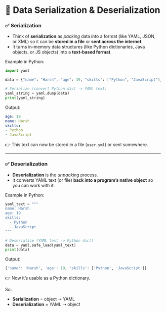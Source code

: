 # 🔹 Data Serialization & Deserialization

### ✅ Serialization

* Think of **serialization** as *packing* data into a format (like YAML, JSON, or XML) so it can be **stored in a file** or **sent across the internet**.
* It turns in-memory data structures (like Python dictionaries, Java objects, or JS objects) into a **text-based format**.

Example in Python:

```python
import yaml

data = {"name": "Harsh", "age": 19, "skills": ["Python", "JavaScript"]}

# Serialize (convert Python dict -> YAML text)
yaml_string = yaml.dump(data)
print(yaml_string)
```

Output:

```yaml
age: 19
name: Harsh
skills:
- Python
- JavaScript
```

👉 This text can now be stored in a file (`user.yml`) or sent somewhere.

---

### ✅ Deserialization

* **Deserialization** is the *unpacking* process.
* It converts YAML text (or file) **back into a program’s native object** so you can work with it.

Example in Python:

```python
yaml_text = """
name: Harsh
age: 19
skills:
  - Python
  - JavaScript
"""

# Deserialize (YAML text -> Python dict)
data = yaml.safe_load(yaml_text)
print(data)
```

Output:

```python
{'name': 'Harsh', 'age': 19, 'skills': ['Python', 'JavaScript']}
```

👉 Now it’s usable as a Python dictionary.

So:

* **Serialization** = object ➝ YAML
* **Deserialization** = YAML ➝ object
